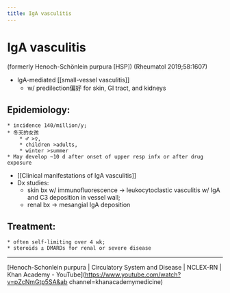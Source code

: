 ```yaml
---
title: IgA vasculitis
---
```

# IgA vasculitis

(formerly Henoch-Schönlein purpura [HSP]) (Rheumatol 2019;58:1607)
* IgA-mediated [[small-vessel vasculitis]]
	* w/ predilection偏好 for skin, GI tract, and kidneys
	
## Epidemiology:
	* incidence 140/million/y;
	* 冬天的女孩
		* ♂ >♀,
		* children >adults,
		* winter >summer
	* May develop ~10 d after onset of upper resp infx or after drug exposure
* [[Clinical manifestations of IgA vasculitis]]
* Dx studies:
	* skin bx w/ immunofluorescence → leukocytoclastic vasculitis w/ IgA
and C3 deposition in vessel wall;
	* renal bx → mesangial IgA deposition

## Treatment:
	* often self-limiting over 4 wk;
	* steroids ± DMARDs for renal or severe disease

---

[Henoch-Schonlein purpura | Circulatory System and Disease | NCLEX-RN | Khan Academy - YouTube](https://www.youtube.com/watch?v=pZcNmGtp5SA&ab channel=khanacademymedicine)
